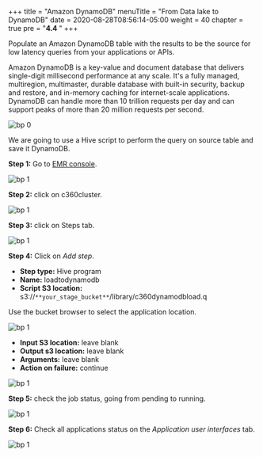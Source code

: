 +++
title = "Amazon DynamoDB"
menuTitle = "From Data lake to DynamoDB"
date = 2020-08-28T08:56:14-05:00
weight = 40
chapter = true
pre = "<b>4.4 </b>"
+++

Populate an Amazon DynamoDB table with the results to be the source for low latency queries from your applications or APIs.


Amazon DynamoDB is a key-value and document database that delivers single-digit millisecond performance at any scale. It's a fully managed, multiregion, multimaster, durable database with built-in security, backup and restore, and in-memory caching for internet-scale applications. DynamoDB can handle more than 10 trillion requests per day and can support peaks of more than 20 million requests per second.


![bp 0](/images/ddb/palacan-pic-ddb00.png)

We are going to use a Hive script to perform the query on source table and save it DynamoDB.

**Step 1:** Go to [EMR console](https://us-west-2.console.aws.amazon.com/elasticmapreduce/home?region=us-west-2).

![bp 1](/images/ddb/pic-ddb01.png)


**Step 2:** click on c360cluster.

![bp 1](/images/ddb/pic-ddb02.png)

**Step 3:** click on Steps tab.

![bp 1](/images/ddb/pic-ddb03.png)

**Step 4:** Click on *Add step*.

*	**Step type:** Hive program
*	**Name:** loadtodynamodb
*	**Script S3 location:** s3://`**your_stage_bucket**`/library/c360dynamodbload.q

Use the bucket browser to select the application location.


![bp 1](/images/ddb/pic-ddb04.png)

*	**Input S3 location:** leave blank
*	**Output s3 location:** leave blank
*	**Arguments:** leave blank
*	**Action on failure:** continue


![bp 1](/images/ddb/pic-ddb05.png)


**Step 5:** check the job status, going from pending to running.

![bp 1](/images/ddb/pic-ddb06.png)


**Step 6:** Check all applications status on the *Application user interfaces* tab.

![bp 1](/images/ddb/pic-ddb07.png)
